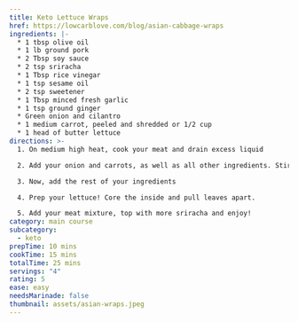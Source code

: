 ```yaml
---
title: Keto Lettuce Wraps
href: https://lowcarblove.com/blog/asian-cabbage-wraps
ingredients: |-
  * 1 tbsp olive oil
  * 1 lb ground pork
  * 2 Tbsp soy sauce
  * 2 tsp sriracha
  * 1 Tbsp rice vinegar
  * 1 tsp sesame oil
  * 2 tsp sweetener
  * 1 Tbsp minced fresh garlic
  * 1 tsp ground ginger
  * Green onion and cilantro
  * 1 medium carrot, peeled and shredded or 1/2 cup
  * 1 head of butter lettuce
directions: >-
  1. On medium high heat, cook your meat and drain excess liquid

  2. Add your onion and carrots, as well as all other ingredients. Stir until everything is combined and fragrant!

  3. Now, add the rest of your ingredients

  4. Prep your lettuce! Core the inside and pull leaves apart.

  5. Add your meat mixture, top with more sriracha and enjoy!
category: main course
subcategory:
  - keto
prepTime: 10 mins
cookTime: 15 mins
totalTime: 25 mins
servings: "4"
rating: 5
ease: easy
needsMarinade: false
thumbnail: assets/asian-wraps.jpeg
---
```

